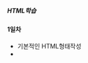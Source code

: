 ##### HTML학습

#### 1일차
- 기본적인 HTML형태작성
- <style>을 이용하여 텍스트 형태변환
- <a>태그를 이용하여 웹페이지 태그만들기

![a태그](https://raw.githubusercontent.com/Hsegunn/HTMLStudy/main/image/image1.png)

#### 2일차
- 텍스트 폰트 변경하기
- 태그를 이용하여 리스트 만들기
- 테이블태그를 이용하여 표 만들기

![테이블](https://raw.githubusercontent.com/Hsegunn/HTMLStudy/main/image/image2.png)

- 웹페이지에 사진띄우기, 동영상 및 오디오 재생하기

![사진](https://raw.githubusercontent.com/Hsegunn/HTMLStudy/main/image/image3.png)

#### 3일차
- form 태그를 이용한 html 학습

![form태그](https://raw.githubusercontent.com/Hsegunn/HTMLStudy/main/image/image4.png)

#### 4일차
- HTML 태그성질 학습
- 태그 성질에 따른 분류
    - 블록 요소 태그
        - html, body, div, p, ul, ol, li, dl, dt ...
        - 기본 가로 공간의 크기가 부모태그와 동일하게 인식
        - 연속해서 작성하면 세로로 배열됨
        - 공간값이 적용됨(w, h)
    - 인라인 요소 태그
        - a, span, strong, i, em ...
        - 기본 가로 공간의 크기가 안쪽에 포함된 내용만큼만 인식(CONTENT)
        - 연속해서 작성하면 가로로 배열됨
        - 공간값이 적용 안됨
    - 인라인 블록요소 태그
        - img, input, button ...
        - 기본 가로 공간의 크기가 안쪽에 포함된 내용만큼 인식
        - 연속해서 작성하면 가로배열
        - 공간값이 적용됨
- CSS 학습

#### 5일차
- CSS 선택자 학습
    - 구조 선택자: 특정 위치에 있는 태그를 선택할 때 사용
    - 속성 선택자: input 태그의 type속성에 사용
    - 상태 선택자: 입력 양식의 상태를 선택할 때 사용
    - 반응 선택자: 사용자가 마우스로 특정한 행동을 취했을 때 CSS 속성을 지정 할 수 있음

    ![반응 선택자](https://raw.githubusercontent.com/Hsegunn/HTMLStudy/main/image/image5.gif)